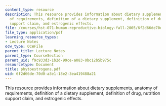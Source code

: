 ```yaml
---
content_type: resource
description: This resource provides information about dietary supplements, anatomy
  of requirements, definition of a dietary supplement, definition of drug, nutrition
  support claim, and estrogenic effects.
file: /courses/hst-071-human-reproductive-biology-fall-2005/6f2d66de70d0a3e118e23ea419488a21_phytoestrogens.pdf
file_type: application/pdf
learning_resource_types:
- Lecture Notes
ocw_type: OCWFile
parent_title: Lecture Notes
parent_type: CourseSection
parent_uid: f9c933d3-1b2d-99ce-a083-0bc12b5b975c
resourcetype: Document
title: phytoestrogens.pdf
uid: 6f2d66de-70d0-a3e1-18e2-3ea419488a21
---
```

This resource provides information about dietary supplements, anatomy of requirements, definition of a dietary supplement, definition of drug, nutrition support claim, and estrogenic effects.


